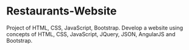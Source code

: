 # Restaurants-Website
Project of HTML, CSS,  JavaScript, Bootstrap.
Develop a website using concepts of HTML, CSS, JavaScript, JQuery, JSON, AngularJS and Bootstrap.
